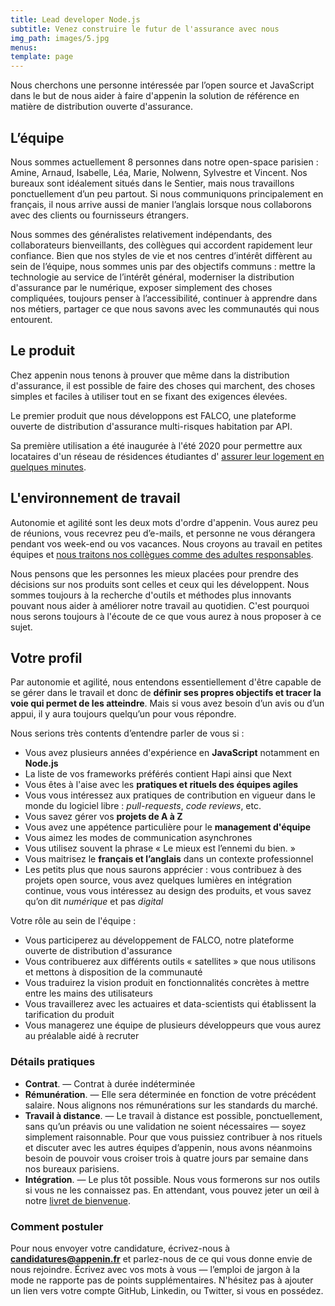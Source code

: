 ```yaml
---
title: Lead developer Node.js 
subtitle: Venez construire le futur de l'assurance avec nous
img_path: images/5.jpg
menus:
template: page
---
```


Nous cherchons une personne intéressée par l’open source et JavaScript dans le but 
de nous aider à faire d'appenin la solution de référence en matière de distribution 
ouverte d'assurance.

## L’équipe

Nous sommes actuellement 8 personnes dans notre open-space parisien : Amine, Arnaud, Isabelle, 
Léa, Marie, Nolwenn, Sylvestre et Vincent. Nos bureaux sont idéalement situés dans le Sentier, 
mais nous travaillons ponctuellement d’un peu partout. Si nous communiquons principalement en 
français, il nous arrive aussi de manier l’anglais lorsque nous collaborons avec des clients ou 
fournisseurs étrangers.

Nous sommes des généralistes relativement indépendants, des collaborateurs bienveillants, 
des collègues qui accordent rapidement leur confiance. 
Bien que nos styles de vie et nos centres d’intérêt diffèrent au sein de l’équipe, 
nous sommes unis par des objectifs communs : mettre la technologie au service de l’intérêt général, 
moderniser la distribution d'assurance par le numérique, exposer simplement des choses compliquées, 
toujours penser à l’accessibilité, continuer à apprendre dans nos métiers, 
partager ce que nous savons avec les communautés qui nous entourent.

## Le produit

Chez appenin nous tenons à prouver que même dans la distribution d'assurance, 
il est possible de faire des choses qui marchent, des choses simples et faciles à utiliser 
tout en se fixant des exigences élevées.

Le premier produit que nous développons est FALCO, une plateforme ouverte de distribution 
d'assurance multi-risques habitation par API. 

Sa première utilisation a été inaugurée à l'été 2020 pour permettre aux locataires 
d'un réseau de résidences étudiantes d' [assurer leur logement en quelques minutes](https://assurance.appenin.fr/studyo/).


## L'environnement de travail

Autonomie et agilité sont les deux mots d'ordre d'appenin. Vous aurez peu de réunions, 
vous recevrez peu d’e-mails, et personne ne vous dérangera pendant vos week-end ou vos 
vacances. Nous croyons au travail en petites équipes et 
[nous traitons nos collègues comme des adultes responsables](https://appenin.github.io/appenin/charte.html).

Nous pensons que les personnes les mieux placées pour prendre des décisions sur nos produits 
sont celles et ceux qui les développent. Nous sommes toujours à la recherche d'outils et méthodes 
plus innovants pouvant nous aider à améliorer notre travail au quotidien. 
C'est pourquoi nous serons toujours à l'écoute de ce que vous aurez à nous proposer à ce sujet.

## Votre profil

Par autonomie et agilité, nous entendons essentiellement d'être capable de se gérer dans le travail 
et donc de **définir ses propres objectifs et tracer la voie qui permet de les atteindre**. Mais si 
vous avez besoin d’un avis ou d’un appui, il y aura toujours quelqu’un pour vous répondre.

Nous serions très contents d’entendre parler de vous si :

* Vous avez plusieurs années d'expérience en **JavaScript** notamment en **Node.js**
* La liste de vos frameworks préférés contient Hapi ainsi que Next
* Vous êtes à l'aise avec les **pratiques et rituels des équipes agiles**
* Vous vous intéressez aux pratiques de contribution en vigueur dans le monde du logiciel 
libre : *pull-requests*, *code reviews*, etc.
* Vous savez gérer vos **projets de A à Z**
* Vous avez une appétence particulière pour le **management d'équipe** 
* Vous aimez les modes de communication asynchrones
* Vous utilisez souvent la phrase « Le mieux est l’ennemi du bien. »
* Vous maitrisez le **français et l’anglais** dans un contexte professionnel
* Les petits plus que nous saurons apprécier : vous contribuez à des projets open source,
vous avez quelques lumières en intégration continue, vous vous intéressez au design des produits,
et vous savez qu’on dit *numérique* et pas *digital*

Votre rôle au sein de l'équipe :
* Vous participerez au développement de FALCO, notre plateforme ouverte de distribution d'assurance
* Vous contribuerez aux différents outils « satellites » que nous utilisons et mettons à disposition 
de la communauté
* Vous traduirez la vision produit en fonctionnalités concrètes à mettre entre les mains des utilisateurs
* Vous travaillerez avec les actuaires et data-scientists qui établissent la tarification du produit
* Vous managerez une équipe de plusieurs développeurs que vous aurez au préalable aidé à recruter 


### Détails pratiques

* **Contrat**. — Contrat à durée indéterminée
* **Rémunération**. — Elle sera déterminée en fonction de votre précédent salaire. Nous alignons nos rémunérations sur 
les standards du marché.
* **Travail à distance**. — Le travail à distance est possible, ponctuellement, sans qu’un préavis ou 
une validation ne soient nécessaires — soyez simplement raisonnable. Pour que vous puissiez contribuer 
à nos rituels et discuter avec les autres équipes d’appenin, nous avons néanmoins besoin de pouvoir 
vous croiser trois à quatre jours par semaine dans nos bureaux parisiens.
* **Intégration**. — Le plus tôt possible. Nous vous formerons sur nos outils si vous ne les 
connaissez pas. En attendant, vous pouvez jeter un œil à notre [livret de bienvenue](https://appenin.github.io/appenin/).


### Comment postuler

Pour nous envoyer votre candidature, écrivez-nous à **candidatures@appenin.fr** et parlez-nous de ce qui 
vous donne envie de nous rejoindre. Écrivez avec vos mots à vous — l’emploi de jargon à la mode ne 
rapporte pas de points supplémentaires. N'hésitez pas à ajouter un lien vers votre compte GitHub, 
Linkedin, ou Twitter, si vous en possédez.
